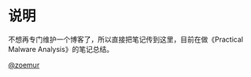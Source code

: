 # 说明

不想再专门维护一个博客了，所以直接把笔记传到这里，目前在做《Practical Malware Analysis》的笔记总结。



[@zoemur](https://weibo.com/s1len0eye)